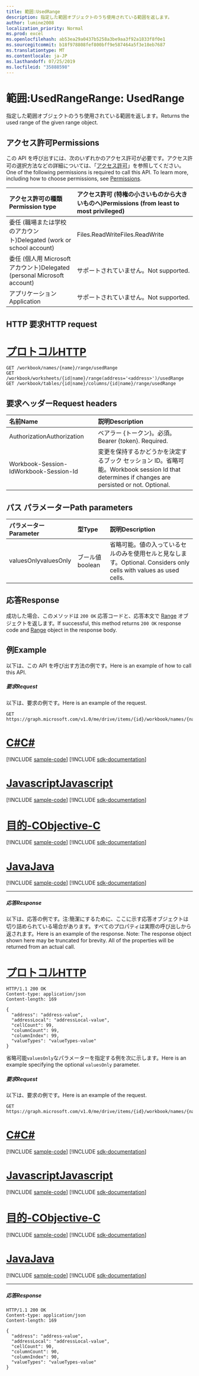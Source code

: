 ```yaml
---
title: 範囲:UsedRange
description: 指定した範囲オブジェクトのうち使用されている範囲を返します。
author: lumine2008
localization_priority: Normal
ms.prod: excel
ms.openlocfilehash: ab53ea29a0437b5258a3be9aa3f92a1833f8f0e1
ms.sourcegitcommit: b18f978808fef800bff9e587464a5f3e18eb7687
ms.translationtype: MT
ms.contentlocale: ja-JP
ms.lasthandoff: 07/25/2019
ms.locfileid: "35888598"
---
```

# <a name="range-usedrange"></a><span data-ttu-id="49dcd-103">範囲:UsedRange</span><span class="sxs-lookup"><span data-stu-id="49dcd-103">Range: UsedRange</span></span>

<span data-ttu-id="49dcd-104">指定した範囲オブジェクトのうち使用されている範囲を返します。</span><span class="sxs-lookup"><span data-stu-id="49dcd-104">Returns the used range of the given range object.</span></span>
## <a name="permissions"></a><span data-ttu-id="49dcd-105">アクセス許可</span><span class="sxs-lookup"><span data-stu-id="49dcd-105">Permissions</span></span>
<span data-ttu-id="49dcd-p101">この API を呼び出すには、次のいずれかのアクセス許可が必要です。アクセス許可の選択方法などの詳細については、「[アクセス許可](/graph/permissions-reference)」を参照してください。</span><span class="sxs-lookup"><span data-stu-id="49dcd-p101">One of the following permissions is required to call this API. To learn more, including how to choose permissions, see [Permissions](/graph/permissions-reference).</span></span>

|<span data-ttu-id="49dcd-108">アクセス許可の種類</span><span class="sxs-lookup"><span data-stu-id="49dcd-108">Permission type</span></span>      | <span data-ttu-id="49dcd-109">アクセス許可 (特権の小さいものから大きいものへ)</span><span class="sxs-lookup"><span data-stu-id="49dcd-109">Permissions (from least to most privileged)</span></span>              |
|:--------------------|:---------------------------------------------------------|
|<span data-ttu-id="49dcd-110">委任 (職場または学校のアカウント)</span><span class="sxs-lookup"><span data-stu-id="49dcd-110">Delegated (work or school account)</span></span> | <span data-ttu-id="49dcd-111">Files.ReadWrite</span><span class="sxs-lookup"><span data-stu-id="49dcd-111">Files.ReadWrite</span></span>    |
|<span data-ttu-id="49dcd-112">委任 (個人用 Microsoft アカウント)</span><span class="sxs-lookup"><span data-stu-id="49dcd-112">Delegated (personal Microsoft account)</span></span> | <span data-ttu-id="49dcd-113">サポートされていません。</span><span class="sxs-lookup"><span data-stu-id="49dcd-113">Not supported.</span></span>    |
|<span data-ttu-id="49dcd-114">アプリケーション</span><span class="sxs-lookup"><span data-stu-id="49dcd-114">Application</span></span> | <span data-ttu-id="49dcd-115">サポートされていません。</span><span class="sxs-lookup"><span data-stu-id="49dcd-115">Not supported.</span></span> |

## <a name="http-request"></a><span data-ttu-id="49dcd-116">HTTP 要求</span><span class="sxs-lookup"><span data-stu-id="49dcd-116">HTTP request</span></span>

# <a name="httptabhttp"></a>[<span data-ttu-id="49dcd-117">プロトコル</span><span class="sxs-lookup"><span data-stu-id="49dcd-117">HTTP</span></span>](#tab/http)
<!-- { "blockType": "ignored" } -->
```http
GET /workbook/names/{name}/range/usedRange
GET /workbook/worksheets/{id|name}/range(address='<address>')/usedRange
GET /workbook/tables/{id|name}/columns/{id|name}/range/usedRange

```
## <a name="request-headers"></a><span data-ttu-id="49dcd-118">要求ヘッダー</span><span class="sxs-lookup"><span data-stu-id="49dcd-118">Request headers</span></span>
| <span data-ttu-id="49dcd-119">名前</span><span class="sxs-lookup"><span data-stu-id="49dcd-119">Name</span></span>       | <span data-ttu-id="49dcd-120">説明</span><span class="sxs-lookup"><span data-stu-id="49dcd-120">Description</span></span>|
|:---------------|:----------|
| <span data-ttu-id="49dcd-121">Authorization</span><span class="sxs-lookup"><span data-stu-id="49dcd-121">Authorization</span></span>  | <span data-ttu-id="49dcd-p102">ベアラー {トークン}。必須。</span><span class="sxs-lookup"><span data-stu-id="49dcd-p102">Bearer {token}. Required.</span></span> |
| <span data-ttu-id="49dcd-124">Workbook-Session-Id</span><span class="sxs-lookup"><span data-stu-id="49dcd-124">Workbook-Session-Id</span></span>  | <span data-ttu-id="49dcd-p103">変更を保持するかどうかを決定するブック セッション ID。省略可能。</span><span class="sxs-lookup"><span data-stu-id="49dcd-p103">Workbook session Id that determines if changes are persisted or not. Optional.</span></span>|

## <a name="path-parameters"></a><span data-ttu-id="49dcd-127">パス パラメーター</span><span class="sxs-lookup"><span data-stu-id="49dcd-127">Path parameters</span></span>
| <span data-ttu-id="49dcd-128">パラメーター</span><span class="sxs-lookup"><span data-stu-id="49dcd-128">Parameter</span></span>    | <span data-ttu-id="49dcd-129">型</span><span class="sxs-lookup"><span data-stu-id="49dcd-129">Type</span></span>   |<span data-ttu-id="49dcd-130">説明</span><span class="sxs-lookup"><span data-stu-id="49dcd-130">Description</span></span>|
|:---------------|:--------|:----------|
|<span data-ttu-id="49dcd-131">valuesOnly</span><span class="sxs-lookup"><span data-stu-id="49dcd-131">valuesOnly</span></span>|<span data-ttu-id="49dcd-132">ブール値</span><span class="sxs-lookup"><span data-stu-id="49dcd-132">boolean</span></span>|<span data-ttu-id="49dcd-p104">省略可能。値の入っているセルのみを使用セルと見なします。</span><span class="sxs-lookup"><span data-stu-id="49dcd-p104">Optional. Considers only cells with values as used cells.</span></span>|

## <a name="response"></a><span data-ttu-id="49dcd-135">応答</span><span class="sxs-lookup"><span data-stu-id="49dcd-135">Response</span></span>

<span data-ttu-id="49dcd-136">成功した場合、このメソッドは `200 OK` 応答コードと、応答本文で [Range](../resources/range.md) オブジェクトを返します。</span><span class="sxs-lookup"><span data-stu-id="49dcd-136">If successful, this method returns `200 OK` response code and [Range](../resources/range.md) object in the response body.</span></span>

## <a name="example"></a><span data-ttu-id="49dcd-137">例</span><span class="sxs-lookup"><span data-stu-id="49dcd-137">Example</span></span>
<span data-ttu-id="49dcd-138">以下は、この API を呼び出す方法の例です。</span><span class="sxs-lookup"><span data-stu-id="49dcd-138">Here is an example of how to call this API.</span></span>
##### <a name="request"></a><span data-ttu-id="49dcd-139">要求</span><span class="sxs-lookup"><span data-stu-id="49dcd-139">Request</span></span>
<span data-ttu-id="49dcd-140">以下は、要求の例です。</span><span class="sxs-lookup"><span data-stu-id="49dcd-140">Here is an example of the request.</span></span>
<!--{
  "blockType": "request",
  "isComposable": true,
  "name": "range_usedrange"
}-->
```http
GET https://graph.microsoft.com/v1.0/me/drive/items/{id}/workbook/names/{name}/range/usedRange
```
# <a name="ctabcsharp"></a>[<span data-ttu-id="49dcd-141">C#</span><span class="sxs-lookup"><span data-stu-id="49dcd-141">C#</span></span>](#tab/csharp)
[!INCLUDE [sample-code](../includes/snippets/csharp/range-usedrange-csharp-snippets.md)]
[!INCLUDE [sdk-documentation](../includes/snippets/snippets-sdk-documentation-link.md)]

# <a name="javascripttabjavascript"></a>[<span data-ttu-id="49dcd-142">Javascript</span><span class="sxs-lookup"><span data-stu-id="49dcd-142">Javascript</span></span>](#tab/javascript)
[!INCLUDE [sample-code](../includes/snippets/javascript/range-usedrange-javascript-snippets.md)]
[!INCLUDE [sdk-documentation](../includes/snippets/snippets-sdk-documentation-link.md)]

# <a name="objective-ctabobjc"></a>[<span data-ttu-id="49dcd-143">目的-C</span><span class="sxs-lookup"><span data-stu-id="49dcd-143">Objective-C</span></span>](#tab/objc)
[!INCLUDE [sample-code](../includes/snippets/objc/range-usedrange-objc-snippets.md)]
[!INCLUDE [sdk-documentation](../includes/snippets/snippets-sdk-documentation-link.md)]

# <a name="javatabjava"></a>[<span data-ttu-id="49dcd-144">Java</span><span class="sxs-lookup"><span data-stu-id="49dcd-144">Java</span></span>](#tab/java)
[!INCLUDE [sample-code](../includes/snippets/java/range-usedrange-java-snippets.md)]
[!INCLUDE [sdk-documentation](../includes/snippets/snippets-sdk-documentation-link.md)]

---


##### <a name="response"></a><span data-ttu-id="49dcd-145">応答</span><span class="sxs-lookup"><span data-stu-id="49dcd-145">Response</span></span>
<span data-ttu-id="49dcd-p105">以下は、応答の例です。注:簡潔にするために、ここに示す応答オブジェクトは切り詰められている場合があります。すべてのプロパティは実際の呼び出しから返されます。</span><span class="sxs-lookup"><span data-stu-id="49dcd-p105">Here is an example of the response. Note: The response object shown here may be truncated for brevity. All of the properties will be returned from an actual call.</span></span>

# <a name="httptabhttp"></a>[<span data-ttu-id="49dcd-149">プロトコル</span><span class="sxs-lookup"><span data-stu-id="49dcd-149">HTTP</span></span>](#tab/http)
<!-- {
  "blockType": "response",
  "truncated": true,
  "@odata.type": "microsoft.graph.workbookRange"
} -->
```http
HTTP/1.1 200 OK
Content-type: application/json
Content-length: 169

{
  "address": "address-value",
  "addressLocal": "addressLocal-value",
  "cellCount": 99,
  "columnCount": 99,
  "columnIndex": 99,
  "valueTypes": "valueTypes-value"
}
```

<span data-ttu-id="49dcd-150">省略可能`valuesOnly`なパラメーターを指定する例を次に示します。</span><span class="sxs-lookup"><span data-stu-id="49dcd-150">Here is an example specifying the optional `valuesOnly` parameter.</span></span>

##### <a name="request"></a><span data-ttu-id="49dcd-151">要求</span><span class="sxs-lookup"><span data-stu-id="49dcd-151">Request</span></span>
<span data-ttu-id="49dcd-152">以下は、要求の例です。</span><span class="sxs-lookup"><span data-stu-id="49dcd-152">Here is an example of the request.</span></span>
<!--{
  "blockType": "request",
  "isComposable": true,
  "name": "range_usedrange_valuesonly"
}-->
```http
GET https://graph.microsoft.com/v1.0/me/drive/items/{id}/workbook/names/{name}/range/usedRange(valuesOnly=true)
```
# <a name="ctabcsharp"></a>[<span data-ttu-id="49dcd-153">C#</span><span class="sxs-lookup"><span data-stu-id="49dcd-153">C#</span></span>](#tab/csharp)
[!INCLUDE [sample-code](../includes/snippets/csharp/range-usedrange-valuesonly-csharp-snippets.md)]
[!INCLUDE [sdk-documentation](../includes/snippets/snippets-sdk-documentation-link.md)]

# <a name="javascripttabjavascript"></a>[<span data-ttu-id="49dcd-154">Javascript</span><span class="sxs-lookup"><span data-stu-id="49dcd-154">Javascript</span></span>](#tab/javascript)
[!INCLUDE [sample-code](../includes/snippets/javascript/range-usedrange-valuesonly-javascript-snippets.md)]
[!INCLUDE [sdk-documentation](../includes/snippets/snippets-sdk-documentation-link.md)]

# <a name="objective-ctabobjc"></a>[<span data-ttu-id="49dcd-155">目的-C</span><span class="sxs-lookup"><span data-stu-id="49dcd-155">Objective-C</span></span>](#tab/objc)
[!INCLUDE [sample-code](../includes/snippets/objc/range-usedrange-valuesonly-objc-snippets.md)]
[!INCLUDE [sdk-documentation](../includes/snippets/snippets-sdk-documentation-link.md)]

# <a name="javatabjava"></a>[<span data-ttu-id="49dcd-156">Java</span><span class="sxs-lookup"><span data-stu-id="49dcd-156">Java</span></span>](#tab/java)
[!INCLUDE [sample-code](../includes/snippets/java/range-usedrange-valuesonly-java-snippets.md)]
[!INCLUDE [sdk-documentation](../includes/snippets/snippets-sdk-documentation-link.md)]

---


##### <a name="response"></a><span data-ttu-id="49dcd-157">応答</span><span class="sxs-lookup"><span data-stu-id="49dcd-157">Response</span></span>

<!-- {
  "blockType": "response",
  "truncated": true,
  "@odata.type": "microsoft.graph.workbookRange"
} -->
```http
HTTP/1.1 200 OK
Content-type: application/json
Content-length: 169

{
  "address": "address-value",
  "addressLocal": "addressLocal-value",
  "cellCount": 90,
  "columnCount": 90,
  "columnIndex": 90,
  "valueTypes": "valueTypes-value"
}
```


<!-- uuid: 8fcb5dbc-d5aa-4681-8e31-b001d5168d79
2015-10-25 14:57:30 UTC -->
<!-- {
  "type": "#page.annotation",
  "description": "Range: UsedRange",
  "keywords": "",
  "section": "documentation",
  "tocPath": "",
  "suppressions": [
  ]
}-->
